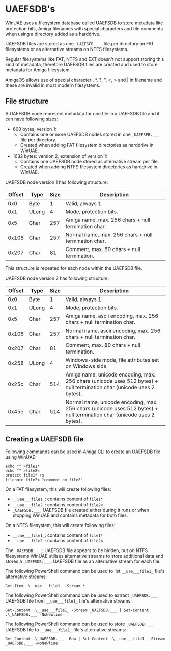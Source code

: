 ﻿# UAEFSDB's

WinUAE uses a filesystem database called UAEFSDB to store metadata like protection bits, Amiga filenames with special characters and file comments when using a directory added as a harddrive.

UAEFSDB files are stored as one `_UAEFSFB.___` file per directory on FAT filesystems or as alternative streams on NTFS filesystems.

Regular filesystems like FAT, NTFS and EXT doesn't not support storing this kind of metadata, therefore UAEFSDB files are created and used to store metadata for Amiga filesystem. 

AmigaOS allows use of special character \, *, ?, ", <, > and | in filename and these are invalid in most modern filesystems.

## File structure

A UAEFSDB node represent metadata for one file in a UAEFSDB file and it can have following sizes:
- 600 bytes, version 1:
    - Contains one or more UAEFSDB nodes stored in one `_UAEFSFB.___` file per directory.
    - Created when adding FAT filesystem directories as harddrive in WinUAE.
- 1632 bytes: version 2, extension of version 1:
    - Contains one UAEFSDB node stored as alternative stream per file.
    - Created when adding NTFS filesystem directories as harddrive in WinUAE.

UAEFSDB node version 1 has following structure:

| Offset | Type  | Size | Description                                          |
|--------|-------|------|------------------------------------------------------|
| 0x0    | Byte  | 1    | Valid, always 1.                                     |
| 0x1    | ULong | 4    | Mode, protection bits.                               |
| 0x5    | Char  | 257  | Amiga name, max. 256 chars + null termination char.  |
| 0x106  | Char  | 257  | Normal name, max. 256 chars + null termination char. |
| 0x207  | Char  | 81   | Comment, max. 80 chars + null termination.           |

This structure is repeated for each node within the UAEFSDB file.

UAEFSDB node version 2 has following structure:

| Offset | Type  | Size | Description                                                                                                            |
|--------|-------|------|------------------------------------------------------------------------------------------------------------------------|
| 0x0    | Byte  | 1    | Valid, always 1.                                                                                                       |
| 0x1    | ULong | 4    | Mode, protection bits.                                                                                                 |
| 0x5    | Char  | 257  | Amiga name, ascii encoding, max. 256 chars + null termination char.                                                    |
| 0x106  | Char  | 257  | Normal name, ascii encoding, max. 256 chars + null termination char.                                                   |
| 0x207  | Char  | 81   | Comment, max. 80 chars + null termination.                                                                             |
| 0x258  | ULong | 4    | Windows-side mode, file attributes set on Windows side.                                                                |
| 0x25c  | Char  | 514  | Amiga name, unicode encoding, max. 256 chars (unicode uses 512 bytes) + null termination char (unicode uses 2 bytes).  |
| 0x45e  | Char  | 514  | Normal name, unicode encoding, max. 256 chars (unicode uses 512 bytes) + null termination char (unicode uses 2 bytes). |

## Creating a UAEFSDB file

Following commands can be used in Amiga CLI to create an UAEFSDB file using WinUAE:
```
echo "" >file1*
echo "" >file2<
protect file1* +s
filenote file2< "comment on file2"
```

On a FAT filesystem, this will create following files:
- `__uae___file1_`: contains content of `file1*`
- `__uae___file2_`: contains content of `file2<`
- `_UAEFSDB.___`: UAEFSDB file created either during it runs or when stopping WinUAE and contains metadata for both files.

On a NTFS filesystem, this will create following files:
- `__uae___file1_`: contains content of `file1*`
- `__uae___file2_`: contains content of `file2<`

The `_UAEFSDB.___`: UAEFSDB file appears to be hidden, but on NTFS filesystems WinUAE utilises alternative streams to store additional data and stores a `_UAEFSDB.___`: UAEFSDB file as an alternative stream for each file.

The following PowerShell command can be used to list `__uae___file1_` file's alternative streams:
```
Get-Item .\__uae___file1_ -Stream *
```

The following PowerShell command can be used to extract `_UAEFSDB.___` UAEFSDB file from `__uae___file1_` file's alternative streams:
```
Get-Content .\__uae___file1_ -Stream _UAEFSDB.___ | Set-Content .\_UAEFSDB.___ -NoNewline
```

The following PowerShell command can be used to store `_UAEFSDB.___` UAEFSDB file to `__uae___file1_` file's alternative streams:
```
Get-Content .\_UAEFSDB.___ -Raw | Set-Content .\__uae___file1_ -Stream _UAEFSDB.___ -NoNewline
```